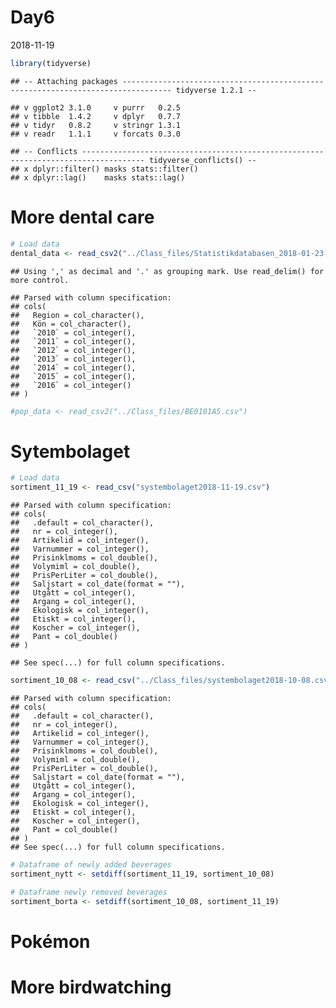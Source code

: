 Day6
================
2018-11-19

``` r
library(tidyverse)
```

    ## -- Attaching packages --------------------------------------------------------------------------------- tidyverse 1.2.1 --

    ## v ggplot2 3.1.0     v purrr   0.2.5
    ## v tibble  1.4.2     v dplyr   0.7.7
    ## v tidyr   0.8.2     v stringr 1.3.1
    ## v readr   1.1.1     v forcats 0.3.0

    ## -- Conflicts ------------------------------------------------------------------------------------ tidyverse_conflicts() --
    ## x dplyr::filter() masks stats::filter()
    ## x dplyr::lag()    masks stats::lag()

More dental care
================

``` r
# Load data
dental_data <- read_csv2("../Class_files/Statistikdatabasen_2018-01-23 14_46_26.csv", skip = 1, n_max = 580)
```

    ## Using ',' as decimal and '.' as grouping mark. Use read_delim() for more control.

    ## Parsed with column specification:
    ## cols(
    ##   Region = col_character(),
    ##   Kön = col_character(),
    ##   `2010` = col_integer(),
    ##   `2011` = col_integer(),
    ##   `2012` = col_integer(),
    ##   `2013` = col_integer(),
    ##   `2014` = col_integer(),
    ##   `2015` = col_integer(),
    ##   `2016` = col_integer()
    ## )

``` r
#pop_data <- read_csv2("../Class_files/BE0101A5.csv")
```

Sytembolaget
============

``` r
# Load data 
sortiment_11_19 <- read_csv("systembolaget2018-11-19.csv")
```

    ## Parsed with column specification:
    ## cols(
    ##   .default = col_character(),
    ##   nr = col_integer(),
    ##   Artikelid = col_integer(),
    ##   Varnummer = col_integer(),
    ##   Prisinklmoms = col_double(),
    ##   Volymiml = col_double(),
    ##   PrisPerLiter = col_double(),
    ##   Saljstart = col_date(format = ""),
    ##   Utgått = col_integer(),
    ##   Argang = col_integer(),
    ##   Ekologisk = col_integer(),
    ##   Etiskt = col_integer(),
    ##   Koscher = col_integer(),
    ##   Pant = col_double()
    ## )

    ## See spec(...) for full column specifications.

``` r
sortiment_10_08 <- read_csv("../Class_files/systembolaget2018-10-08.csv")
```

    ## Parsed with column specification:
    ## cols(
    ##   .default = col_character(),
    ##   nr = col_integer(),
    ##   Artikelid = col_integer(),
    ##   Varnummer = col_integer(),
    ##   Prisinklmoms = col_double(),
    ##   Volymiml = col_double(),
    ##   PrisPerLiter = col_double(),
    ##   Saljstart = col_date(format = ""),
    ##   Utgått = col_integer(),
    ##   Argang = col_integer(),
    ##   Ekologisk = col_integer(),
    ##   Etiskt = col_integer(),
    ##   Koscher = col_integer(),
    ##   Pant = col_double()
    ## )
    ## See spec(...) for full column specifications.

``` r
# Dataframe of newly added beverages
sortiment_nytt <- setdiff(sortiment_11_19, sortiment_10_08)

# Dataframe newly removed beverages
sortiment_borta <- setdiff(sortiment_10_08, sortiment_11_19)
```

Pokémon
=======

More birdwatching
=================
